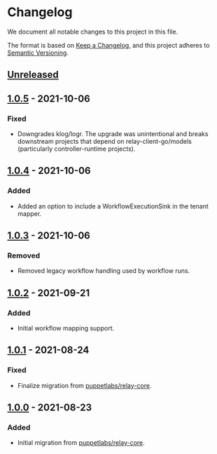 # Changelog

We document all notable changes to this project in this file.

The format is based on [Keep a Changelog](https://keepachangelog.com/en/1.0.0/), and this project adheres to [Semantic Versioning](https://semver.org/spec/v2.0.0.html).

## [Unreleased]

## [1.0.5] - 2021-10-06

### Fixed

* Downgrades klog/logr. The upgrade was unintentional and breaks downstream
  projects that depend on relay-client-go/models (particularly
  controller-runtime projects).

## [1.0.4] - 2021-10-06

### Added

* Added an option to include a WorkflowExecutionSink in the tenant mapper.

## [1.0.3] - 2021-10-06

### Removed

* Removed legacy workflow handling used by workflow runs.

## [1.0.2] - 2021-09-21

### Added

* Initial workflow mapping support.

## [1.0.1] - 2021-08-24

### Fixed

* Finalize migration from [puppetlabs/relay-core](https://github.com/puppetlabs/relay-core).

## [1.0.0] - 2021-08-23

### Added

* Initial migration from [puppetlabs/relay-core](https://github.com/puppetlabs/relay-core).

[Unreleased]: https://github.com/puppetlabs/relay-client-go/compare/models/v1.0.5...HEAD
[1.0.5]: https://github.com/puppetlabs/relay-client-go/compare/models/v1.0.4...models/v1.0.5
[1.0.4]: https://github.com/puppetlabs/relay-client-go/compare/models/v1.0.3...models/v1.0.4
[1.0.3]: https://github.com/puppetlabs/relay-client-go/compare/models/v1.0.2...models/v1.0.3
[1.0.2]: https://github.com/puppetlabs/relay-client-go/compare/models/v1.0.1...models/v1.0.2
[1.0.1]: https://github.com/puppetlabs/relay-client-go/compare/models/v1.0.0...models/v1.0.1
[1.0.0]: https://github.com/puppetlabs/relay-client-go/compare/dbd4bbfeab459f0f38cad0e56a76eefc0fe78be7...models/v1.0.0
